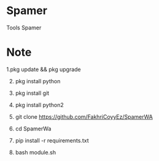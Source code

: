 # Spamer
Tools Spamer

# Note

1.pkg update && pkg upgrade

2. pkg install python

3. pkg install git

4. pkg install python2

5. git clone https://github.com/FakhriCoyyEz/SpamerWA

6. cd SpamerWa

7. pip install -r requirements.txt

8. bash module.sh

